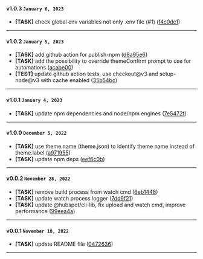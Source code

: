 
#### v1.0.3 `January 6, 2023`

- **[TASK]** check global env variables not only .env file (#1) ([f4c0dc1](https://github.com/Resultify/hubspot-cms-lib/commit/f4c0dc1))

***

#### v1.0.2 `January 5, 2023`

- **[TASK]** add github action for publish-npm ([d8a95e6](https://github.com/Resultify/hubspot-cms-lib/commit/d8a95e6))
- **[TASK]** add the possibility to override themeConfirm prompt to use for automations ([acabe00](https://github.com/Resultify/hubspot-cms-lib/commit/acabe00))
- **[TEST]** update github action tests, use checkout@v3 and setup-node@v3 with cache enabled ([35b54bc](https://github.com/Resultify/hubspot-cms-lib/commit/35b54bc))

***

#### v1.0.1 `January 4, 2023`

- **[TASK]** update npm dependencies and node/npm engines ([7e5472f](https://github.com/Resultify/hubspot-cms-lib/commit/7e5472f))

***

#### v1.0.0 `December 5, 2022`

- **[TASK]** use theme.name (theme.json) to identify theme name instead of theme.label ([a971955](https://github.com/Resultify/hubspot-cms-lib/commit/a971955))
- **[TASK]** update npm deps ([eef6c0b](https://github.com/Resultify/hubspot-cms-lib/commit/eef6c0b))

***

#### v0.0.2 `November 28, 2022`

- **[TASK]** remove build process from watch cmd ([6eb1448](https://github.com/Resultify/hubspot-cms-lib/commit/6eb1448))
- **[TASK]** update watch process logger ([7dd9f21](https://github.com/Resultify/hubspot-cms-lib/commit/7dd9f21))
- **[TASK]** update @hubspot/cli-lib, fix upload and watch cmd, improve performance ([99eea4a](https://github.com/Resultify/hubspot-cms-lib/commit/99eea4a))

***

#### v0.0.1 `November 18, 2022`

- **[TASK]** update README file ([0472636](https://github.com/Resultify/hubspot-cms-lib/commit/0472636))

***
